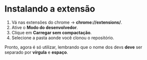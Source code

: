# Instalando a extensão

1. Vá nas extensões do chrome -> **chrome://extensions/**.
2. Ative o **Modo do desenvolvedor**.
3. Clique em **Carregar sem compactação**.
4. Selecione a pasta aonde você clonou o repositório.

Pronto, agora é só utilizar, lembrando que o nome dos devs **deve** ser separado por **vírgula** e **espaço**.
